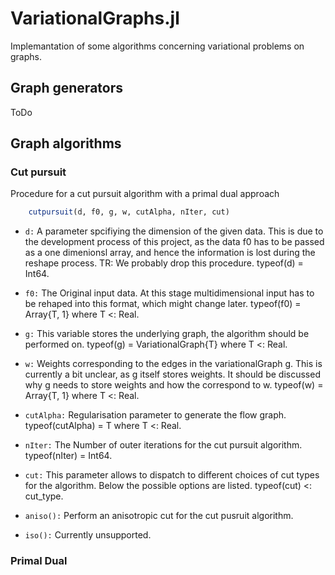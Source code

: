 # VariationalGraphs.jl
Implemantation of some algorithms concerning variational problems on graphs.

## Graph generators
ToDo
## Graph algorithms
### Cut pursuit
Procedure for a cut pursuit algorithm with a primal dual approach
```jl
    cutpursuit(d, f0, g, w, cutAlpha, nIter, cut)
```
* `d:`
A parameter spcifiying the dimension of the given data. This is due to the 
development process of this project, as the data f0 has to be passed as a 
one dimenionsl array, and hence the information is lost during the reshape 
process. TR: We probably drop this procedure. typeof(d) = Int64.

* `f0:`
The Original input data. At this stage 
multidimensional input has to be rehaped into this format, which might change 
later. typeof(f0) = Array{T, 1} where T <: Real.

* `g:`
This variable stores the underlying graph, the algorithm should be 
performed on. typeof(g) = VariationalGraph{T} where T <: Real.

* `w:`
Weights corresponding to the edges in the variationalGraph g. This is 
currently a bit unclear, as g itself stores weights. It should be 
discussed why g needs to store weights and how the correspond to w. 
typeof(w) = Array{T, 1} where T <: Real.

* `cutAlpha:`
Regularisation parameter to generate the flow graph. 
typeof(cutAlpha) = T where T <: Real. 

* `nIter:`
The Number of outer iterations for the cut pursuit algorithm. 
typeof(nIter) = Int64.

* `cut:`
This parameter allows to dispatch to different choices of cut types for 
the algorithm. Below the possible options are listed. 
typeof(cut) <: cut_type.

* `aniso():`
Perform an anisotropic cut for the cut pusruit algorithm.

* `iso():`
Currently unsupported.

### Primal Dual
